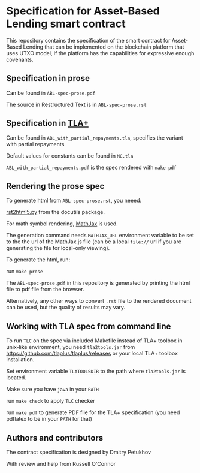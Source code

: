 # Specification for Asset-Based Lending smart contract

This repository contains the specification of the smart contract
for Asset-Based Lending that can be implemented on the blockchain
platform that uses UTXO model, if the platform has the capabilities
for expressive enough covenants.

## Specification in prose

Can be found in `ABL-spec-prose.pdf`

The source in Restructured Text is in `ABL-spec-prose.rst`

## Specification in [TLA+](https://lamport.azurewebsites.net/tla/tla.html)

Can be found in `ABL_with_partial_repayments.tla`, specifies the
variant with partial repayments

Default values for constants can be found in `MC.tla`

`ABL_with_partial_repayments.pdf` is the spec rendered with `make pdf`

## Rendering the prose spec

To generate html from `ABL-spec-prose.rst`, you neeed:

[rst2html5.py](https://docutils.sourceforge.io/docs/user/tools.html#rst2html5-py)
from the docutils package.

For math symbol rendering, [MathJax](https://www.mathjax.org/) is used.

The generation command needs `MATHJAX_URL` environment variable to be set
to the the url of the MathJax.js file (can be a local `file://` url if you are
generating the file for local-only viewing).

To generate the html, run:

run `make prose`

The `ABL-spec-prose.pdf` in this repository is generated by printing the
html file to pdf file from the browser.

Alternatively, any other ways to convert `.rst` file to the rendered
document can be used, but the quality of results may vary.

## Working with TLA spec from command line

To run `TLC` on the spec via included Makefile instead of
TLA+ toolbox in unix-like environment, you need `tla2tools.jar`
from https://github.com/tlaplus/tlaplus/releases or your local
TLA+ toolbox installation.

Set environment variable `TLATOOLSDIR` to the path where
`tla2tools.jar` is located.

Make sure you have `java` in your `PATH`

run `make check` to apply `TLC` checker

run `make pdf` to generate PDF file for the TLA+ specification
(you need pdflatex to be in your `PATH` for that)

## Authors and contributors

The contract specification is designed by Dmitry Petukhov

With review and help from Russell O'Connor
